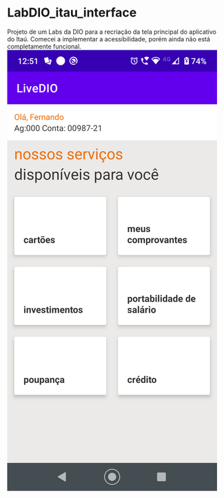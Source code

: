 # LabDIO_itau_interface
Projeto de um Labs da DIO para a recriação da tela principal do aplicativo do Itaú.
Comecei a implementar a acessibilidade, porém ainda não está completamente funcional.
![Screenshot](Screenshot_20210428-125130.png)
